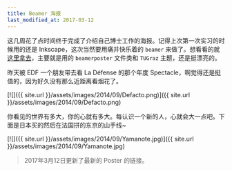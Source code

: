 ```yaml
---
title: Beamer 海报
last_modified_at: 2017-03-12
---
```


这几周花了点时间终于完成了介绍自己博士工作的海报。记得上次第一次实习的时候用的还是 Inkscape，这次当然要用痛并快乐着的 `beamer` 来做了。想看看的就[这里拿去](https://www.dropbox.com/s/x1jjtri3yebhehs/Poster.pdf)，主要就是用的 `beamerposter` 文件类和 `TUGraz` 主题，还是挺漂亮的。

昨天被 EDF 一个朋友带去看 La Défense 的那个年度 Spectacle，啊觉得还是挺值的，因为好久没有那么近距离看烟花了。

[![]({{ site.url }}/assets/images/2014/09/Defacto.png)]({{ site.url }}/assets/images/2014/09/Defacto.png)

你看见的世界有多大，你的心就有多大。每认识一个新的人，心就会大一点吧。下面是日本买的然后在法国拼的东京的山手线~

[![]({{ site.url }}/assets/images/2014/09/Yamanote.jpg)]({{ site.url }}/assets/images/2014/09/Yamanote.jpg)

> 2017年3月12日更新了最新的 Poster 的链接。